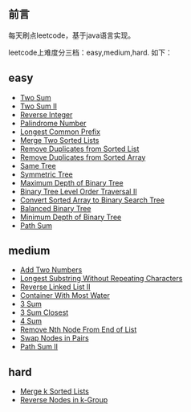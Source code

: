 ## 前言
每天刷点leetcode，基于java语言实现。

leetcode上难度分三档：easy,medium,hard. 如下：

## easy
- [Two Sum](https://github.com/crrrrrw/leetcode-java/blob/master/src/main/java/com/crw/easy/_001_TwoSum.java)
- [Two Sum II](https://github.com/crrrrrw/leetcode-java/blob/master/src/main/java/com/crw/easy/_167_TwoSum2.java)
- [Reverse Integer](https://github.com/crrrrrw/leetcode-java/blob/master/src/main/java/com/crw/easy/_007_ReverseInteger.java)
- [Palindrome Number](https://github.com/crrrrrw/leetcode-java/blob/master/src/main/java/com/crw/easy/_009_PalindromeNumber.java)
- [Longest Common Prefix](https://github.com/crrrrrw/leetcode-java/blob/master/src/main/java/com/crw/easy/_014_LongestCommonPrefix.java)
- [Merge Two Sorted Lists](https://github.com/crrrrrw/leetcode-java/blob/master/src/main/java/com/crw/easy/_021_MergeTwoLists.java)
- [Remove Duplicates from Sorted List](https://github.com/crrrrrw/leetcode-java/blob/master/src/main/java/com/crw/easy/_083_DeleteDuplicates.java)
- [Remove Duplicates from Sorted Array](https://github.com/crrrrrw/leetcode-java/blob/master/src/main/java/com/crw/easy/_026_RemoveDuplicates.java)
- [Same Tree](https://github.com/crrrrrw/leetcode-java/blob/master/src/main/java/com/crw/easy/_100_IsSameTree.java)
- [Symmetric Tree](https://github.com/crrrrrw/leetcode-java/blob/master/src/main/java/com/crw/easy/_101_SymmetricTree.java)
- [Maximum Depth of Binary Tree](https://github.com/crrrrrw/leetcode-java/blob/master/src/main/java/com/crw/easy/_104_MaximumDepthOfBinaryTree.java)
- [Binary Tree Level Order Traversal II](https://github.com/crrrrrw/leetcode-java/blob/master/src/main/java/com/crw/easy/_107_BinaryTreeLevelOrderTraversal2.java)
- [Convert Sorted Array to Binary Search Tree](https://github.com/crrrrrw/leetcode-java/blob/master/src/main/java/com/crw/easy/_108_ConvertSortedArrayToBinarySearchTree.java)
- [Balanced Binary Tree](https://github.com/crrrrrw/leetcode-java/blob/master/src/main/java/com/crw/easy/_110_BalancedBinaryTree.java)
- [Minimum Depth of Binary Tree](https://github.com/crrrrrw/leetcode-java/blob/master/src/main/java/com/crw/easy/_111_MinimumDepthOfBinaryTree.java)
- [Path Sum](https://github.com/crrrrrw/leetcode-java/blob/master/src/main/java/com/crw/easy/_112_PathSum.java)

## medium
- [Add Two Numbers](https://github.com/crrrrrw/leetcode-java/blob/master/src/main/java/com/crw/medium/_002_AddTwoNumbers.java)
- [Longest Substring Without Repeating Characters](https://github.com/crrrrrw/leetcode-java/blob/master/src/main/java/com/crw/medium/_003_LengthOfLongestSubstring.java)
- [Reverse Linked List II](https://github.com/crrrrrw/leetcode-java/blob/master/src/main/java/com/crw/medium/_092_ReverseLinkedList_II.java)
- [Container With Most Water](https://github.com/crrrrrw/leetcode-java/blob/master/src/main/java/com/crw/medium/_011_ContainerWithMostWater.java)
- [3 Sum](https://github.com/crrrrrw/leetcode-java/blob/master/src/main/java/com/crw/medium/_015_3Sum.java)
- [3 Sum Closest](https://github.com/crrrrrw/leetcode-java/blob/master/src/main/java/com/crw/medium/_016_ThreeSumClosest.java)
- [4 Sum](https://github.com/crrrrrw/leetcode-java/blob/master/src/main/java/com/crw/medium/_18_FourSum.java)
- [Remove Nth Node From End of List]((https://github.com/crrrrrw/leetcode-java/blob/master/src/main/java/com/crw/medium/_019_RemoveNthFromEnd.java))
- [Swap Nodes in Pairs]((https://github.com/crrrrrw/leetcode-java/blob/master/src/main/java/com/crw/medium/_024_SwapPairs.java))
- [Path Sum II]((https://github.com/crrrrrw/leetcode-java/blob/master/src/main/java/com/crw/medium/_112_PathSum_ll.java))

## hard
- [Merge k Sorted Lists]((https://github.com/crrrrrw/leetcode-java/blob/master/src/main/java/com/crw/hard/_023_MergeKLists.java))
- [Reverse Nodes in k-Group]((https://github.com/crrrrrw/leetcode-java/blob/master/src/main/java/com/crw/hard/_025_ReverseKGroup.java))

